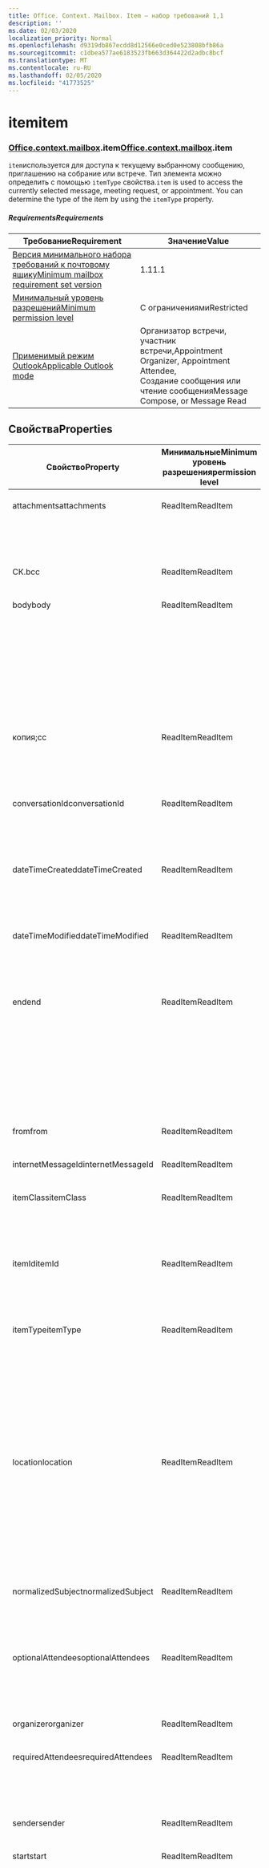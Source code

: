 ```yaml
---
title: Office. Context. Mailbox. Item — набор требований 1,1
description: ''
ms.date: 02/03/2020
localization_priority: Normal
ms.openlocfilehash: d9319db867ecdd8d12566e0ced0e523808bfb86a
ms.sourcegitcommit: c1dbea577ae6183523fb663d364422d2adbc8bcf
ms.translationtype: MT
ms.contentlocale: ru-RU
ms.lasthandoff: 02/05/2020
ms.locfileid: "41773525"
---
```

# <a name="item"></a><span data-ttu-id="e8e8e-102">item</span><span class="sxs-lookup"><span data-stu-id="e8e8e-102">item</span></span>

### <a name="officeofficemdcontextofficecontextmdmailboxofficecontextmailboxmditem"></a><span data-ttu-id="e8e8e-103">[Office](office.md)[.context](office.context.md)[.mailbox](office.context.mailbox.md).item</span><span class="sxs-lookup"><span data-stu-id="e8e8e-103">[Office](office.md)[.context](office.context.md)[.mailbox](office.context.mailbox.md).item</span></span>

<span data-ttu-id="e8e8e-p101">`item`используется для доступа к текущему выбранному сообщению, приглашению на собрание или встрече. Тип элемента можно определить с помощью `itemType` свойства.</span><span class="sxs-lookup"><span data-stu-id="e8e8e-p101">`item` is used to access the currently selected message, meeting request, or appointment. You can determine the type of the item by using the `itemType` property.</span></span>

##### <a name="requirements"></a><span data-ttu-id="e8e8e-106">Requirements</span><span class="sxs-lookup"><span data-stu-id="e8e8e-106">Requirements</span></span>

|<span data-ttu-id="e8e8e-107">Требование</span><span class="sxs-lookup"><span data-stu-id="e8e8e-107">Requirement</span></span>|<span data-ttu-id="e8e8e-108">Значение</span><span class="sxs-lookup"><span data-stu-id="e8e8e-108">Value</span></span>|
|---|---|
|[<span data-ttu-id="e8e8e-109">Версия минимального набора требований к почтовому ящику</span><span class="sxs-lookup"><span data-stu-id="e8e8e-109">Minimum mailbox requirement set version</span></span>](../../requirement-sets/outlook-api-requirement-sets.md)|<span data-ttu-id="e8e8e-110">1.1</span><span class="sxs-lookup"><span data-stu-id="e8e8e-110">1.1</span></span>|
|[<span data-ttu-id="e8e8e-111">Минимальный уровень разрешений</span><span class="sxs-lookup"><span data-stu-id="e8e8e-111">Minimum permission level</span></span>](/outlook/add-ins/understanding-outlook-add-in-permissions)|<span data-ttu-id="e8e8e-112">С ограничениями</span><span class="sxs-lookup"><span data-stu-id="e8e8e-112">Restricted</span></span>|
|[<span data-ttu-id="e8e8e-113">Применимый режим Outlook</span><span class="sxs-lookup"><span data-stu-id="e8e8e-113">Applicable Outlook mode</span></span>](/outlook/add-ins/#extension-points)|<span data-ttu-id="e8e8e-114">Организатор встречи, участник встречи,</span><span class="sxs-lookup"><span data-stu-id="e8e8e-114">Appointment Organizer, Appointment Attendee,</span></span><br><span data-ttu-id="e8e8e-115">Создание сообщения или чтение сообщения</span><span class="sxs-lookup"><span data-stu-id="e8e8e-115">Message Compose, or Message Read</span></span>|

## <a name="properties"></a><span data-ttu-id="e8e8e-116">Свойства</span><span class="sxs-lookup"><span data-stu-id="e8e8e-116">Properties</span></span>

| <span data-ttu-id="e8e8e-117">Свойство</span><span class="sxs-lookup"><span data-stu-id="e8e8e-117">Property</span></span> | <span data-ttu-id="e8e8e-118">Минимальные</span><span class="sxs-lookup"><span data-stu-id="e8e8e-118">Minimum</span></span><br><span data-ttu-id="e8e8e-119">уровень разрешения</span><span class="sxs-lookup"><span data-stu-id="e8e8e-119">permission level</span></span> | <span data-ttu-id="e8e8e-120">Сведения по режиму</span><span class="sxs-lookup"><span data-stu-id="e8e8e-120">Details by mode</span></span> | <span data-ttu-id="e8e8e-121">Тип возвращаемых данных</span><span class="sxs-lookup"><span data-stu-id="e8e8e-121">Return type</span></span> | <span data-ttu-id="e8e8e-122">Минимальные</span><span class="sxs-lookup"><span data-stu-id="e8e8e-122">Minimum</span></span><br><span data-ttu-id="e8e8e-123">набор требований</span><span class="sxs-lookup"><span data-stu-id="e8e8e-123">requirement set</span></span> |
|---|---|---|---|:---:|
| <span data-ttu-id="e8e8e-124">attachments</span><span class="sxs-lookup"><span data-stu-id="e8e8e-124">attachments</span></span> | <span data-ttu-id="e8e8e-125">ReadItem</span><span class="sxs-lookup"><span data-stu-id="e8e8e-125">ReadItem</span></span> | [<span data-ttu-id="e8e8e-126">Участник встречи</span><span class="sxs-lookup"><span data-stu-id="e8e8e-126">Appointment Attendee</span></span>](/javascript/api/outlook/office.appointmentread?view=outlook-js-1.1#attachments) | <span data-ttu-id="e8e8e-127">Array.<[AttachmentDetails](/javascript/api/outlook/office.attachmentdetails)></span><span class="sxs-lookup"><span data-stu-id="e8e8e-127">Array.<[AttachmentDetails](/javascript/api/outlook/office.attachmentdetails)></span></span> | [<span data-ttu-id="e8e8e-128">1.1</span><span class="sxs-lookup"><span data-stu-id="e8e8e-128">1.1</span></span>](../requirement-set-1.1/outlook-requirement-set-1.1.md) |
| | | [<span data-ttu-id="e8e8e-129">Прочитанное сообщение</span><span class="sxs-lookup"><span data-stu-id="e8e8e-129">Message Read</span></span>](/javascript/api/outlook/office.messageread?view=outlook-js-1.1#attachments) | <span data-ttu-id="e8e8e-130">Array.<[AttachmentDetails](/javascript/api/outlook/office.attachmentdetails)></span><span class="sxs-lookup"><span data-stu-id="e8e8e-130">Array.<[AttachmentDetails](/javascript/api/outlook/office.attachmentdetails)></span></span> | [<span data-ttu-id="e8e8e-131">1.1</span><span class="sxs-lookup"><span data-stu-id="e8e8e-131">1.1</span></span>](../requirement-set-1.1/outlook-requirement-set-1.1.md) |
| <span data-ttu-id="e8e8e-132">СК.</span><span class="sxs-lookup"><span data-stu-id="e8e8e-132">bcc</span></span> | <span data-ttu-id="e8e8e-133">ReadItem</span><span class="sxs-lookup"><span data-stu-id="e8e8e-133">ReadItem</span></span> | [<span data-ttu-id="e8e8e-134">Создание сообщения</span><span class="sxs-lookup"><span data-stu-id="e8e8e-134">Message Compose</span></span>](/javascript/api/outlook/office.messagecompose?view=outlook-js-1.1#bcc) | [<span data-ttu-id="e8e8e-135">Recipients</span><span class="sxs-lookup"><span data-stu-id="e8e8e-135">Recipients</span></span>](/javascript/api/outlook/office.recipients) | [<span data-ttu-id="e8e8e-136">1.1</span><span class="sxs-lookup"><span data-stu-id="e8e8e-136">1.1</span></span>](../requirement-set-1.1/outlook-requirement-set-1.1.md) |
| <span data-ttu-id="e8e8e-137">body</span><span class="sxs-lookup"><span data-stu-id="e8e8e-137">body</span></span> | <span data-ttu-id="e8e8e-138">ReadItem</span><span class="sxs-lookup"><span data-stu-id="e8e8e-138">ReadItem</span></span> | [<span data-ttu-id="e8e8e-139">Организатор встречи</span><span class="sxs-lookup"><span data-stu-id="e8e8e-139">Appointment Organizer</span></span>](/javascript/api/outlook/office.appointmentcompose?view=outlook-js-1.1#body) | [<span data-ttu-id="e8e8e-140">Body</span><span class="sxs-lookup"><span data-stu-id="e8e8e-140">Body</span></span>](/javascript/api/outlook/office.body) | [<span data-ttu-id="e8e8e-141">1.1</span><span class="sxs-lookup"><span data-stu-id="e8e8e-141">1.1</span></span>](../requirement-set-1.1/outlook-requirement-set-1.1.md) |
| | | [<span data-ttu-id="e8e8e-142">Участник встречи</span><span class="sxs-lookup"><span data-stu-id="e8e8e-142">Appointment Attendee</span></span>](/javascript/api/outlook/office.appointmentread?view=outlook-js-1.1#body) | [<span data-ttu-id="e8e8e-143">Body</span><span class="sxs-lookup"><span data-stu-id="e8e8e-143">Body</span></span>](/javascript/api/outlook/office.body) | [<span data-ttu-id="e8e8e-144">1.1</span><span class="sxs-lookup"><span data-stu-id="e8e8e-144">1.1</span></span>](../requirement-set-1.1/outlook-requirement-set-1.1.md) |
| | | [<span data-ttu-id="e8e8e-145">Создание сообщения</span><span class="sxs-lookup"><span data-stu-id="e8e8e-145">Message Compose</span></span>](/javascript/api/outlook/office.messagecompose?view=outlook-js-1.1#body) | [<span data-ttu-id="e8e8e-146">Body</span><span class="sxs-lookup"><span data-stu-id="e8e8e-146">Body</span></span>](/javascript/api/outlook/office.body) | [<span data-ttu-id="e8e8e-147">1.1</span><span class="sxs-lookup"><span data-stu-id="e8e8e-147">1.1</span></span>](../requirement-set-1.1/outlook-requirement-set-1.1.md) |
| | | [<span data-ttu-id="e8e8e-148">Прочитанное сообщение</span><span class="sxs-lookup"><span data-stu-id="e8e8e-148">Message Read</span></span>](/javascript/api/outlook/office.messageread?view=outlook-js-1.1#body) | [<span data-ttu-id="e8e8e-149">Body</span><span class="sxs-lookup"><span data-stu-id="e8e8e-149">Body</span></span>](/javascript/api/outlook/office.body) | [<span data-ttu-id="e8e8e-150">1.1</span><span class="sxs-lookup"><span data-stu-id="e8e8e-150">1.1</span></span>](../requirement-set-1.1/outlook-requirement-set-1.1.md) |
| <span data-ttu-id="e8e8e-151">копия;</span><span class="sxs-lookup"><span data-stu-id="e8e8e-151">cc</span></span> | <span data-ttu-id="e8e8e-152">ReadItem</span><span class="sxs-lookup"><span data-stu-id="e8e8e-152">ReadItem</span></span> | [<span data-ttu-id="e8e8e-153">Создание сообщения</span><span class="sxs-lookup"><span data-stu-id="e8e8e-153">Message Compose</span></span>](/javascript/api/outlook/office.messagecompose?view=outlook-js-1.1#cc) | [<span data-ttu-id="e8e8e-154">Recipients</span><span class="sxs-lookup"><span data-stu-id="e8e8e-154">Recipients</span></span>](/javascript/api/outlook/office.recipients) | [<span data-ttu-id="e8e8e-155">1.1</span><span class="sxs-lookup"><span data-stu-id="e8e8e-155">1.1</span></span>](../requirement-set-1.1/outlook-requirement-set-1.1.md) |
| | | [<span data-ttu-id="e8e8e-156">Прочитанное сообщение</span><span class="sxs-lookup"><span data-stu-id="e8e8e-156">Message Read</span></span>](/javascript/api/outlook/office.messageread?view=outlook-js-1.1#cc) | <span data-ttu-id="e8e8e-157">Массив. <[EmailAddressDetails](/javascript/api/outlook/office.emailaddressdetails)></span><span class="sxs-lookup"><span data-stu-id="e8e8e-157">Array.<[EmailAddressDetails](/javascript/api/outlook/office.emailaddressdetails)></span></span> | [<span data-ttu-id="e8e8e-158">1.1</span><span class="sxs-lookup"><span data-stu-id="e8e8e-158">1.1</span></span>](../requirement-set-1.1/outlook-requirement-set-1.1.md) |
| <span data-ttu-id="e8e8e-159">conversationId</span><span class="sxs-lookup"><span data-stu-id="e8e8e-159">conversationId</span></span> | <span data-ttu-id="e8e8e-160">ReadItem</span><span class="sxs-lookup"><span data-stu-id="e8e8e-160">ReadItem</span></span> | [<span data-ttu-id="e8e8e-161">Создание сообщения</span><span class="sxs-lookup"><span data-stu-id="e8e8e-161">Message Compose</span></span>](/javascript/api/outlook/office.messagecompose?view=outlook-js-1.1#conversationid) | <span data-ttu-id="e8e8e-162">Строка</span><span class="sxs-lookup"><span data-stu-id="e8e8e-162">String</span></span> | [<span data-ttu-id="e8e8e-163">1.1</span><span class="sxs-lookup"><span data-stu-id="e8e8e-163">1.1</span></span>](../requirement-set-1.1/outlook-requirement-set-1.1.md) |
| | | [<span data-ttu-id="e8e8e-164">Прочитанное сообщение</span><span class="sxs-lookup"><span data-stu-id="e8e8e-164">Message Read</span></span>](/javascript/api/outlook/office.messageread?view=outlook-js-1.1#conversationid) | <span data-ttu-id="e8e8e-165">Строка</span><span class="sxs-lookup"><span data-stu-id="e8e8e-165">String</span></span> | [<span data-ttu-id="e8e8e-166">1.1</span><span class="sxs-lookup"><span data-stu-id="e8e8e-166">1.1</span></span>](../requirement-set-1.1/outlook-requirement-set-1.1.md) |
| <span data-ttu-id="e8e8e-167">dateTimeCreated</span><span class="sxs-lookup"><span data-stu-id="e8e8e-167">dateTimeCreated</span></span> | <span data-ttu-id="e8e8e-168">ReadItem</span><span class="sxs-lookup"><span data-stu-id="e8e8e-168">ReadItem</span></span> | [<span data-ttu-id="e8e8e-169">Участник встречи</span><span class="sxs-lookup"><span data-stu-id="e8e8e-169">Appointment Attendee</span></span>](/javascript/api/outlook/office.appointmentread?view=outlook-js-1.1#datetimecreated) | <span data-ttu-id="e8e8e-170">Дата</span><span class="sxs-lookup"><span data-stu-id="e8e8e-170">Date</span></span> | [<span data-ttu-id="e8e8e-171">1.1</span><span class="sxs-lookup"><span data-stu-id="e8e8e-171">1.1</span></span>](../requirement-set-1.1/outlook-requirement-set-1.1.md) |
| | | [<span data-ttu-id="e8e8e-172">Прочитанное сообщение</span><span class="sxs-lookup"><span data-stu-id="e8e8e-172">Message Read</span></span>](/javascript/api/outlook/office.messageread?view=outlook-js-1.1#datetimecreated) | <span data-ttu-id="e8e8e-173">Дата</span><span class="sxs-lookup"><span data-stu-id="e8e8e-173">Date</span></span> | [<span data-ttu-id="e8e8e-174">1.1</span><span class="sxs-lookup"><span data-stu-id="e8e8e-174">1.1</span></span>](../requirement-set-1.1/outlook-requirement-set-1.1.md) |
| <span data-ttu-id="e8e8e-175">dateTimeModified</span><span class="sxs-lookup"><span data-stu-id="e8e8e-175">dateTimeModified</span></span> | <span data-ttu-id="e8e8e-176">ReadItem</span><span class="sxs-lookup"><span data-stu-id="e8e8e-176">ReadItem</span></span> | [<span data-ttu-id="e8e8e-177">Участник встречи</span><span class="sxs-lookup"><span data-stu-id="e8e8e-177">Appointment Attendee</span></span>](/javascript/api/outlook/office.appointmentread?view=outlook-js-1.1#datetimemodified) | <span data-ttu-id="e8e8e-178">Дата</span><span class="sxs-lookup"><span data-stu-id="e8e8e-178">Date</span></span> | [<span data-ttu-id="e8e8e-179">1.1</span><span class="sxs-lookup"><span data-stu-id="e8e8e-179">1.1</span></span>](../requirement-set-1.1/outlook-requirement-set-1.1.md) |
| | | [<span data-ttu-id="e8e8e-180">Прочитанное сообщение</span><span class="sxs-lookup"><span data-stu-id="e8e8e-180">Message Read</span></span>](/javascript/api/outlook/office.messageread?view=outlook-js-1.1#datetimemodified) | <span data-ttu-id="e8e8e-181">Дата</span><span class="sxs-lookup"><span data-stu-id="e8e8e-181">Date</span></span> | [<span data-ttu-id="e8e8e-182">1.1</span><span class="sxs-lookup"><span data-stu-id="e8e8e-182">1.1</span></span>](../requirement-set-1.1/outlook-requirement-set-1.1.md) |
| <span data-ttu-id="e8e8e-183">end</span><span class="sxs-lookup"><span data-stu-id="e8e8e-183">end</span></span> | <span data-ttu-id="e8e8e-184">ReadItem</span><span class="sxs-lookup"><span data-stu-id="e8e8e-184">ReadItem</span></span> | [<span data-ttu-id="e8e8e-185">Организатор встречи</span><span class="sxs-lookup"><span data-stu-id="e8e8e-185">Appointment Organizer</span></span>](/javascript/api/outlook/office.appointmentcompose?view=outlook-js-1.1#end) | [<span data-ttu-id="e8e8e-186">Time</span><span class="sxs-lookup"><span data-stu-id="e8e8e-186">Time</span></span>](/javascript/api/outlook/office.time) | [<span data-ttu-id="e8e8e-187">1.1</span><span class="sxs-lookup"><span data-stu-id="e8e8e-187">1.1</span></span>](../requirement-set-1.1/outlook-requirement-set-1.1.md) |
| | | [<span data-ttu-id="e8e8e-188">Участник встречи</span><span class="sxs-lookup"><span data-stu-id="e8e8e-188">Appointment Attendee</span></span>](/javascript/api/outlook/office.appointmentread?view=outlook-js-1.1#end) | <span data-ttu-id="e8e8e-189">Дата</span><span class="sxs-lookup"><span data-stu-id="e8e8e-189">Date</span></span> | [<span data-ttu-id="e8e8e-190">1.1</span><span class="sxs-lookup"><span data-stu-id="e8e8e-190">1.1</span></span>](../requirement-set-1.1/outlook-requirement-set-1.1.md) |
| | | [<span data-ttu-id="e8e8e-191">Прочитанное сообщение</span><span class="sxs-lookup"><span data-stu-id="e8e8e-191">Message Read</span></span>](/javascript/api/outlook/office.messageread?view=outlook-js-1.1#end)<br><span data-ttu-id="e8e8e-192">(Приглашение на собрание)</span><span class="sxs-lookup"><span data-stu-id="e8e8e-192">(Meeting Request)</span></span> | <span data-ttu-id="e8e8e-193">Дата</span><span class="sxs-lookup"><span data-stu-id="e8e8e-193">Date</span></span> | [<span data-ttu-id="e8e8e-194">1.1</span><span class="sxs-lookup"><span data-stu-id="e8e8e-194">1.1</span></span>](../requirement-set-1.1/outlook-requirement-set-1.1.md) |
| <span data-ttu-id="e8e8e-195">from</span><span class="sxs-lookup"><span data-stu-id="e8e8e-195">from</span></span> | <span data-ttu-id="e8e8e-196">ReadItem</span><span class="sxs-lookup"><span data-stu-id="e8e8e-196">ReadItem</span></span> | [<span data-ttu-id="e8e8e-197">Прочитанное сообщение</span><span class="sxs-lookup"><span data-stu-id="e8e8e-197">Message Read</span></span>](/javascript/api/outlook/office.messageread?view=outlook-js-1.1#from) | [<span data-ttu-id="e8e8e-198">EmailAddressDetails</span><span class="sxs-lookup"><span data-stu-id="e8e8e-198">EmailAddressDetails</span></span>](/javascript/api/outlook/office.emailaddressdetails) | [<span data-ttu-id="e8e8e-199">1.1</span><span class="sxs-lookup"><span data-stu-id="e8e8e-199">1.1</span></span>](../requirement-set-1.1/outlook-requirement-set-1.1.md) |
| <span data-ttu-id="e8e8e-200">internetMessageId</span><span class="sxs-lookup"><span data-stu-id="e8e8e-200">internetMessageId</span></span> | <span data-ttu-id="e8e8e-201">ReadItem</span><span class="sxs-lookup"><span data-stu-id="e8e8e-201">ReadItem</span></span> | [<span data-ttu-id="e8e8e-202">Прочитанное сообщение</span><span class="sxs-lookup"><span data-stu-id="e8e8e-202">Message Read</span></span>](/javascript/api/outlook/office.messageread?view=outlook-js-1.1#internetmessageid) | <span data-ttu-id="e8e8e-203">Строка</span><span class="sxs-lookup"><span data-stu-id="e8e8e-203">String</span></span> | [<span data-ttu-id="e8e8e-204">1.1</span><span class="sxs-lookup"><span data-stu-id="e8e8e-204">1.1</span></span>](../requirement-set-1.1/outlook-requirement-set-1.1.md) |
| <span data-ttu-id="e8e8e-205">itemClass</span><span class="sxs-lookup"><span data-stu-id="e8e8e-205">itemClass</span></span> | <span data-ttu-id="e8e8e-206">ReadItem</span><span class="sxs-lookup"><span data-stu-id="e8e8e-206">ReadItem</span></span> | [<span data-ttu-id="e8e8e-207">Участник встречи</span><span class="sxs-lookup"><span data-stu-id="e8e8e-207">Appointment Attendee</span></span>](/javascript/api/outlook/office.appointmentread?view=outlook-js-1.1#itemclass) | <span data-ttu-id="e8e8e-208">Строка</span><span class="sxs-lookup"><span data-stu-id="e8e8e-208">String</span></span> | [<span data-ttu-id="e8e8e-209">1.1</span><span class="sxs-lookup"><span data-stu-id="e8e8e-209">1.1</span></span>](../requirement-set-1.1/outlook-requirement-set-1.1.md) |
| | | [<span data-ttu-id="e8e8e-210">Прочитанное сообщение</span><span class="sxs-lookup"><span data-stu-id="e8e8e-210">Message Read</span></span>](/javascript/api/outlook/office.messageread?view=outlook-js-1.1#itemclass) | <span data-ttu-id="e8e8e-211">Строка</span><span class="sxs-lookup"><span data-stu-id="e8e8e-211">String</span></span> | [<span data-ttu-id="e8e8e-212">1.1</span><span class="sxs-lookup"><span data-stu-id="e8e8e-212">1.1</span></span>](../requirement-set-1.1/outlook-requirement-set-1.1.md) |
| <span data-ttu-id="e8e8e-213">itemId</span><span class="sxs-lookup"><span data-stu-id="e8e8e-213">itemId</span></span> | <span data-ttu-id="e8e8e-214">ReadItem</span><span class="sxs-lookup"><span data-stu-id="e8e8e-214">ReadItem</span></span> | [<span data-ttu-id="e8e8e-215">Участник встречи</span><span class="sxs-lookup"><span data-stu-id="e8e8e-215">Appointment Attendee</span></span>](/javascript/api/outlook/office.appointmentread?view=outlook-js-1.1#itemid) | <span data-ttu-id="e8e8e-216">Строка</span><span class="sxs-lookup"><span data-stu-id="e8e8e-216">String</span></span> | [<span data-ttu-id="e8e8e-217">1.1</span><span class="sxs-lookup"><span data-stu-id="e8e8e-217">1.1</span></span>](../requirement-set-1.1/outlook-requirement-set-1.1.md) |
| | | [<span data-ttu-id="e8e8e-218">Прочитанное сообщение</span><span class="sxs-lookup"><span data-stu-id="e8e8e-218">Message Read</span></span>](/javascript/api/outlook/office.messageread?view=outlook-js-1.1#itemid) | <span data-ttu-id="e8e8e-219">Строка</span><span class="sxs-lookup"><span data-stu-id="e8e8e-219">String</span></span> | [<span data-ttu-id="e8e8e-220">1.1</span><span class="sxs-lookup"><span data-stu-id="e8e8e-220">1.1</span></span>](../requirement-set-1.1/outlook-requirement-set-1.1.md) |
| <span data-ttu-id="e8e8e-221">itemType</span><span class="sxs-lookup"><span data-stu-id="e8e8e-221">itemType</span></span> | <span data-ttu-id="e8e8e-222">ReadItem</span><span class="sxs-lookup"><span data-stu-id="e8e8e-222">ReadItem</span></span> | [<span data-ttu-id="e8e8e-223">Организатор встречи</span><span class="sxs-lookup"><span data-stu-id="e8e8e-223">Appointment Organizer</span></span>](/javascript/api/outlook/office.appointmentcompose?view=outlook-js-1.1#itemtype) | [<span data-ttu-id="e8e8e-224">MailboxEnums. ItemType</span><span class="sxs-lookup"><span data-stu-id="e8e8e-224">MailboxEnums.ItemType</span></span>](/javascript/api/outlook/office.mailboxenums.itemtype) | [<span data-ttu-id="e8e8e-225">1.1</span><span class="sxs-lookup"><span data-stu-id="e8e8e-225">1.1</span></span>](../requirement-set-1.1/outlook-requirement-set-1.1.md) |
| | | [<span data-ttu-id="e8e8e-226">Участник встречи</span><span class="sxs-lookup"><span data-stu-id="e8e8e-226">Appointment Attendee</span></span>](/javascript/api/outlook/office.appointmentread?view=outlook-js-1.1#itemtype) | [<span data-ttu-id="e8e8e-227">MailboxEnums. ItemType</span><span class="sxs-lookup"><span data-stu-id="e8e8e-227">MailboxEnums.ItemType</span></span>](/javascript/api/outlook/office.mailboxenums.itemtype) | [<span data-ttu-id="e8e8e-228">1.1</span><span class="sxs-lookup"><span data-stu-id="e8e8e-228">1.1</span></span>](../requirement-set-1.1/outlook-requirement-set-1.1.md) |
| | | [<span data-ttu-id="e8e8e-229">Создание сообщения</span><span class="sxs-lookup"><span data-stu-id="e8e8e-229">Message Compose</span></span>](/javascript/api/outlook/office.messagecompose?view=outlook-js-1.1#itemtype) | [<span data-ttu-id="e8e8e-230">MailboxEnums. ItemType</span><span class="sxs-lookup"><span data-stu-id="e8e8e-230">MailboxEnums.ItemType</span></span>](/javascript/api/outlook/office.mailboxenums.itemtype) | [<span data-ttu-id="e8e8e-231">1.1</span><span class="sxs-lookup"><span data-stu-id="e8e8e-231">1.1</span></span>](../requirement-set-1.1/outlook-requirement-set-1.1.md) |
| | | [<span data-ttu-id="e8e8e-232">Прочитанное сообщение</span><span class="sxs-lookup"><span data-stu-id="e8e8e-232">Message Read</span></span>](/javascript/api/outlook/office.messageread?view=outlook-js-1.1#itemtype) | [<span data-ttu-id="e8e8e-233">MailboxEnums. ItemType</span><span class="sxs-lookup"><span data-stu-id="e8e8e-233">MailboxEnums.ItemType</span></span>](/javascript/api/outlook/office.mailboxenums.itemtype) | [<span data-ttu-id="e8e8e-234">1.1</span><span class="sxs-lookup"><span data-stu-id="e8e8e-234">1.1</span></span>](../requirement-set-1.1/outlook-requirement-set-1.1.md) |
| <span data-ttu-id="e8e8e-235">location</span><span class="sxs-lookup"><span data-stu-id="e8e8e-235">location</span></span> | <span data-ttu-id="e8e8e-236">ReadItem</span><span class="sxs-lookup"><span data-stu-id="e8e8e-236">ReadItem</span></span> | [<span data-ttu-id="e8e8e-237">Организатор встречи</span><span class="sxs-lookup"><span data-stu-id="e8e8e-237">Appointment Organizer</span></span>](/javascript/api/outlook/office.appointmentcompose?view=outlook-js-1.1#location) | [<span data-ttu-id="e8e8e-238">Location</span><span class="sxs-lookup"><span data-stu-id="e8e8e-238">Location</span></span>](/javascript/api/outlook/office.location) | [<span data-ttu-id="e8e8e-239">1.1</span><span class="sxs-lookup"><span data-stu-id="e8e8e-239">1.1</span></span>](../requirement-set-1.1/outlook-requirement-set-1.1.md) |
| | | [<span data-ttu-id="e8e8e-240">Участник встречи</span><span class="sxs-lookup"><span data-stu-id="e8e8e-240">Appointment Attendee</span></span>](/javascript/api/outlook/office.appointmentread?view=outlook-js-1.1#location) | <span data-ttu-id="e8e8e-241">Строка</span><span class="sxs-lookup"><span data-stu-id="e8e8e-241">String</span></span> | [<span data-ttu-id="e8e8e-242">1.1</span><span class="sxs-lookup"><span data-stu-id="e8e8e-242">1.1</span></span>](../requirement-set-1.1/outlook-requirement-set-1.1.md) |
| | | [<span data-ttu-id="e8e8e-243">Прочитанное сообщение</span><span class="sxs-lookup"><span data-stu-id="e8e8e-243">Message Read</span></span>](/javascript/api/outlook/office.messageread?view=outlook-js-1.1#location)<br><span data-ttu-id="e8e8e-244">(Приглашение на собрание)</span><span class="sxs-lookup"><span data-stu-id="e8e8e-244">(Meeting Request)</span></span> | <span data-ttu-id="e8e8e-245">Строка</span><span class="sxs-lookup"><span data-stu-id="e8e8e-245">String</span></span> | [<span data-ttu-id="e8e8e-246">1.1</span><span class="sxs-lookup"><span data-stu-id="e8e8e-246">1.1</span></span>](../requirement-set-1.1/outlook-requirement-set-1.1.md) |
| <span data-ttu-id="e8e8e-247">normalizedSubject</span><span class="sxs-lookup"><span data-stu-id="e8e8e-247">normalizedSubject</span></span> | <span data-ttu-id="e8e8e-248">ReadItem</span><span class="sxs-lookup"><span data-stu-id="e8e8e-248">ReadItem</span></span> | [<span data-ttu-id="e8e8e-249">Участник встречи</span><span class="sxs-lookup"><span data-stu-id="e8e8e-249">Appointment Attendee</span></span>](/javascript/api/outlook/office.appointmentread?view=outlook-js-1.1#normalizedsubject) | <span data-ttu-id="e8e8e-250">Строка</span><span class="sxs-lookup"><span data-stu-id="e8e8e-250">String</span></span> | [<span data-ttu-id="e8e8e-251">1.1</span><span class="sxs-lookup"><span data-stu-id="e8e8e-251">1.1</span></span>](../requirement-set-1.1/outlook-requirement-set-1.1.md) |
| | | [<span data-ttu-id="e8e8e-252">Прочитанное сообщение</span><span class="sxs-lookup"><span data-stu-id="e8e8e-252">Message Read</span></span>](/javascript/api/outlook/office.messageread?view=outlook-js-1.1#normalizedsubject) | <span data-ttu-id="e8e8e-253">Строка</span><span class="sxs-lookup"><span data-stu-id="e8e8e-253">String</span></span> | [<span data-ttu-id="e8e8e-254">1.1</span><span class="sxs-lookup"><span data-stu-id="e8e8e-254">1.1</span></span>](../requirement-set-1.1/outlook-requirement-set-1.1.md) |
| <span data-ttu-id="e8e8e-255">optionalAttendees</span><span class="sxs-lookup"><span data-stu-id="e8e8e-255">optionalAttendees</span></span> | <span data-ttu-id="e8e8e-256">ReadItem</span><span class="sxs-lookup"><span data-stu-id="e8e8e-256">ReadItem</span></span> | [<span data-ttu-id="e8e8e-257">Организатор встречи</span><span class="sxs-lookup"><span data-stu-id="e8e8e-257">Appointment Organizer</span></span>](/javascript/api/outlook/office.appointmentcompose?view=outlook-js-1.1#optionalattendees) | [<span data-ttu-id="e8e8e-258">Recipients</span><span class="sxs-lookup"><span data-stu-id="e8e8e-258">Recipients</span></span>](/javascript/api/outlook/office.recipients) | [<span data-ttu-id="e8e8e-259">1.1</span><span class="sxs-lookup"><span data-stu-id="e8e8e-259">1.1</span></span>](../requirement-set-1.1/outlook-requirement-set-1.1.md) |
| | | [<span data-ttu-id="e8e8e-260">Участник встречи</span><span class="sxs-lookup"><span data-stu-id="e8e8e-260">Appointment Attendee</span></span>](/javascript/api/outlook/office.appointmentread?view=outlook-js-1.1#optionalattendees) | <span data-ttu-id="e8e8e-261">Массив. <[EmailAddressDetails](/javascript/api/outlook/office.emailaddressdetails)></span><span class="sxs-lookup"><span data-stu-id="e8e8e-261">Array.<[EmailAddressDetails](/javascript/api/outlook/office.emailaddressdetails)></span></span> | [<span data-ttu-id="e8e8e-262">1.1</span><span class="sxs-lookup"><span data-stu-id="e8e8e-262">1.1</span></span>](../requirement-set-1.1/outlook-requirement-set-1.1.md) |
| <span data-ttu-id="e8e8e-263">organizer</span><span class="sxs-lookup"><span data-stu-id="e8e8e-263">organizer</span></span> | <span data-ttu-id="e8e8e-264">ReadItem</span><span class="sxs-lookup"><span data-stu-id="e8e8e-264">ReadItem</span></span> | [<span data-ttu-id="e8e8e-265">Участник встречи</span><span class="sxs-lookup"><span data-stu-id="e8e8e-265">Appointment Attendee</span></span>](/javascript/api/outlook/office.appointmentread?view=outlook-js-1.1#organizer) | [<span data-ttu-id="e8e8e-266">EmailAddressDetails</span><span class="sxs-lookup"><span data-stu-id="e8e8e-266">EmailAddressDetails</span></span>](/javascript/api/outlook/office.emailaddressdetails) | [<span data-ttu-id="e8e8e-267">1.1</span><span class="sxs-lookup"><span data-stu-id="e8e8e-267">1.1</span></span>](../requirement-set-1.1/outlook-requirement-set-1.1.md) |
| <span data-ttu-id="e8e8e-268">requiredAttendees</span><span class="sxs-lookup"><span data-stu-id="e8e8e-268">requiredAttendees</span></span> | <span data-ttu-id="e8e8e-269">ReadItem</span><span class="sxs-lookup"><span data-stu-id="e8e8e-269">ReadItem</span></span> | [<span data-ttu-id="e8e8e-270">Организатор встречи</span><span class="sxs-lookup"><span data-stu-id="e8e8e-270">Appointment Organizer</span></span>](/javascript/api/outlook/office.appointmentcompose?view=outlook-js-1.1#requiredattendees) | [<span data-ttu-id="e8e8e-271">Recipients</span><span class="sxs-lookup"><span data-stu-id="e8e8e-271">Recipients</span></span>](/javascript/api/outlook/office.recipients) | [<span data-ttu-id="e8e8e-272">1.1</span><span class="sxs-lookup"><span data-stu-id="e8e8e-272">1.1</span></span>](../requirement-set-1.1/outlook-requirement-set-1.1.md) |
| | | [<span data-ttu-id="e8e8e-273">Участник встречи</span><span class="sxs-lookup"><span data-stu-id="e8e8e-273">Appointment Attendee</span></span>](/javascript/api/outlook/office.appointmentread?view=outlook-js-1.1#requiredattendees) | <span data-ttu-id="e8e8e-274">Массив. <[EmailAddressDetails](/javascript/api/outlook/office.emailaddressdetails)></span><span class="sxs-lookup"><span data-stu-id="e8e8e-274">Array.<[EmailAddressDetails](/javascript/api/outlook/office.emailaddressdetails)></span></span> | [<span data-ttu-id="e8e8e-275">1.1</span><span class="sxs-lookup"><span data-stu-id="e8e8e-275">1.1</span></span>](../requirement-set-1.1/outlook-requirement-set-1.1.md) |
| <span data-ttu-id="e8e8e-276">sender</span><span class="sxs-lookup"><span data-stu-id="e8e8e-276">sender</span></span> | <span data-ttu-id="e8e8e-277">ReadItem</span><span class="sxs-lookup"><span data-stu-id="e8e8e-277">ReadItem</span></span> | [<span data-ttu-id="e8e8e-278">Прочитанное сообщение</span><span class="sxs-lookup"><span data-stu-id="e8e8e-278">Message Read</span></span>](/javascript/api/outlook/office.messageread?view=outlook-js-1.1#sender) | [<span data-ttu-id="e8e8e-279">EmailAddressDetails</span><span class="sxs-lookup"><span data-stu-id="e8e8e-279">EmailAddressDetails</span></span>](/javascript/api/outlook/office.emailaddressdetails) | [<span data-ttu-id="e8e8e-280">1.1</span><span class="sxs-lookup"><span data-stu-id="e8e8e-280">1.1</span></span>](../requirement-set-1.1/outlook-requirement-set-1.1.md) |
| <span data-ttu-id="e8e8e-281">start</span><span class="sxs-lookup"><span data-stu-id="e8e8e-281">start</span></span> | <span data-ttu-id="e8e8e-282">ReadItem</span><span class="sxs-lookup"><span data-stu-id="e8e8e-282">ReadItem</span></span> | [<span data-ttu-id="e8e8e-283">Организатор встречи</span><span class="sxs-lookup"><span data-stu-id="e8e8e-283">Appointment Organizer</span></span>](/javascript/api/outlook/office.appointmentcompose?view=outlook-js-1.1#start) | [<span data-ttu-id="e8e8e-284">Time</span><span class="sxs-lookup"><span data-stu-id="e8e8e-284">Time</span></span>](/javascript/api/outlook/office.time) | [<span data-ttu-id="e8e8e-285">1.1</span><span class="sxs-lookup"><span data-stu-id="e8e8e-285">1.1</span></span>](../requirement-set-1.1/outlook-requirement-set-1.1.md) |
| | | [<span data-ttu-id="e8e8e-286">Участник встречи</span><span class="sxs-lookup"><span data-stu-id="e8e8e-286">Appointment Attendee</span></span>](/javascript/api/outlook/office.appointmentread?view=outlook-js-1.1#start) | <span data-ttu-id="e8e8e-287">Дата</span><span class="sxs-lookup"><span data-stu-id="e8e8e-287">Date</span></span> | [<span data-ttu-id="e8e8e-288">1.1</span><span class="sxs-lookup"><span data-stu-id="e8e8e-288">1.1</span></span>](../requirement-set-1.1/outlook-requirement-set-1.1.md) |
| | | [<span data-ttu-id="e8e8e-289">Прочитанное сообщение</span><span class="sxs-lookup"><span data-stu-id="e8e8e-289">Message Read</span></span>](/javascript/api/outlook/office.messageread?view=outlook-js-1.1#start)<br><span data-ttu-id="e8e8e-290">(Приглашение на собрание)</span><span class="sxs-lookup"><span data-stu-id="e8e8e-290">(Meeting Request)</span></span> | <span data-ttu-id="e8e8e-291">Дата</span><span class="sxs-lookup"><span data-stu-id="e8e8e-291">Date</span></span> | [<span data-ttu-id="e8e8e-292">1.1</span><span class="sxs-lookup"><span data-stu-id="e8e8e-292">1.1</span></span>](../requirement-set-1.1/outlook-requirement-set-1.1.md) |
| <span data-ttu-id="e8e8e-293">subject</span><span class="sxs-lookup"><span data-stu-id="e8e8e-293">subject</span></span> | <span data-ttu-id="e8e8e-294">ReadItem</span><span class="sxs-lookup"><span data-stu-id="e8e8e-294">ReadItem</span></span> | [<span data-ttu-id="e8e8e-295">Организатор встречи</span><span class="sxs-lookup"><span data-stu-id="e8e8e-295">Appointment Organizer</span></span>](/javascript/api/outlook/office.appointmentcompose?view=outlook-js-1.1#subject) | [<span data-ttu-id="e8e8e-296">Subject</span><span class="sxs-lookup"><span data-stu-id="e8e8e-296">Subject</span></span>](/javascript/api/outlook/office.subject) | [<span data-ttu-id="e8e8e-297">1.1</span><span class="sxs-lookup"><span data-stu-id="e8e8e-297">1.1</span></span>](../requirement-set-1.1/outlook-requirement-set-1.1.md) |
| | | [<span data-ttu-id="e8e8e-298">Участник встречи</span><span class="sxs-lookup"><span data-stu-id="e8e8e-298">Appointment Attendee</span></span>](/javascript/api/outlook/office.appointmentread?view=outlook-js-1.1#subject) | <span data-ttu-id="e8e8e-299">Строка</span><span class="sxs-lookup"><span data-stu-id="e8e8e-299">String</span></span> | [<span data-ttu-id="e8e8e-300">1.1</span><span class="sxs-lookup"><span data-stu-id="e8e8e-300">1.1</span></span>](../requirement-set-1.1/outlook-requirement-set-1.1.md) |
| | | [<span data-ttu-id="e8e8e-301">Создание сообщения</span><span class="sxs-lookup"><span data-stu-id="e8e8e-301">Message Compose</span></span>](/javascript/api/outlook/office.messagecompose?view=outlook-js-1.1#subject) | [<span data-ttu-id="e8e8e-302">Subject</span><span class="sxs-lookup"><span data-stu-id="e8e8e-302">Subject</span></span>](/javascript/api/outlook/office.subject) | [<span data-ttu-id="e8e8e-303">1.1</span><span class="sxs-lookup"><span data-stu-id="e8e8e-303">1.1</span></span>](../requirement-set-1.1/outlook-requirement-set-1.1.md) |
| | | [<span data-ttu-id="e8e8e-304">Прочитанное сообщение</span><span class="sxs-lookup"><span data-stu-id="e8e8e-304">Message Read</span></span>](/javascript/api/outlook/office.messageread?view=outlook-js-1.1#subject) | <span data-ttu-id="e8e8e-305">Строка</span><span class="sxs-lookup"><span data-stu-id="e8e8e-305">String</span></span> | [<span data-ttu-id="e8e8e-306">1.1</span><span class="sxs-lookup"><span data-stu-id="e8e8e-306">1.1</span></span>](../requirement-set-1.1/outlook-requirement-set-1.1.md) |
| <span data-ttu-id="e8e8e-307">to</span><span class="sxs-lookup"><span data-stu-id="e8e8e-307">to</span></span> | <span data-ttu-id="e8e8e-308">ReadItem</span><span class="sxs-lookup"><span data-stu-id="e8e8e-308">ReadItem</span></span> | [<span data-ttu-id="e8e8e-309">Создание сообщения</span><span class="sxs-lookup"><span data-stu-id="e8e8e-309">Message Compose</span></span>](/javascript/api/outlook/office.messagecompose?view=outlook-js-1.1#to) | [<span data-ttu-id="e8e8e-310">Recipients</span><span class="sxs-lookup"><span data-stu-id="e8e8e-310">Recipients</span></span>](/javascript/api/outlook/office.recipients) | [<span data-ttu-id="e8e8e-311">1.1</span><span class="sxs-lookup"><span data-stu-id="e8e8e-311">1.1</span></span>](../requirement-set-1.1/outlook-requirement-set-1.1.md) |
| | | [<span data-ttu-id="e8e8e-312">Прочитанное сообщение</span><span class="sxs-lookup"><span data-stu-id="e8e8e-312">Message Read</span></span>](/javascript/api/outlook/office.messageread?view=outlook-js-1.1#to) | <span data-ttu-id="e8e8e-313">Массив. <[EmailAddressDetails](/javascript/api/outlook/office.emailaddressdetails)></span><span class="sxs-lookup"><span data-stu-id="e8e8e-313">Array.<[EmailAddressDetails](/javascript/api/outlook/office.emailaddressdetails)></span></span> | [<span data-ttu-id="e8e8e-314">1.1</span><span class="sxs-lookup"><span data-stu-id="e8e8e-314">1.1</span></span>](../requirement-set-1.1/outlook-requirement-set-1.1.md) |

## <a name="methods"></a><span data-ttu-id="e8e8e-315">Методы</span><span class="sxs-lookup"><span data-stu-id="e8e8e-315">Methods</span></span>

| <span data-ttu-id="e8e8e-316">Метод</span><span class="sxs-lookup"><span data-stu-id="e8e8e-316">Method</span></span> | <span data-ttu-id="e8e8e-317">Минимальные</span><span class="sxs-lookup"><span data-stu-id="e8e8e-317">Minimum</span></span><br><span data-ttu-id="e8e8e-318">уровень разрешения</span><span class="sxs-lookup"><span data-stu-id="e8e8e-318">permission level</span></span> | <span data-ttu-id="e8e8e-319">Сведения по режиму</span><span class="sxs-lookup"><span data-stu-id="e8e8e-319">Details by mode</span></span> | <span data-ttu-id="e8e8e-320">Минимальные</span><span class="sxs-lookup"><span data-stu-id="e8e8e-320">Minimum</span></span><br><span data-ttu-id="e8e8e-321">набор требований</span><span class="sxs-lookup"><span data-stu-id="e8e8e-321">requirement set</span></span> |
|---|---|---|:---:|
| <span data-ttu-id="e8e8e-322">addFileAttachmentAsync</span><span class="sxs-lookup"><span data-stu-id="e8e8e-322">addFileAttachmentAsync</span></span> | <span data-ttu-id="e8e8e-323">ReadWriteItem</span><span class="sxs-lookup"><span data-stu-id="e8e8e-323">ReadWriteItem</span></span> | [<span data-ttu-id="e8e8e-324">Организатор встречи</span><span class="sxs-lookup"><span data-stu-id="e8e8e-324">Appointment Organizer</span></span>](/javascript/api/outlook/office.appointmentcompose?view=outlook-js-1.1#addfileattachmentasync-uri--attachmentname--options--callback-) | [<span data-ttu-id="e8e8e-325">1.1</span><span class="sxs-lookup"><span data-stu-id="e8e8e-325">1.1</span></span>](../requirement-set-1.1/outlook-requirement-set-1.1.md) |
| | | [<span data-ttu-id="e8e8e-326">Создание сообщения</span><span class="sxs-lookup"><span data-stu-id="e8e8e-326">Message Compose</span></span>](/javascript/api/outlook/office.messagecompose?view=outlook-js-1.1#addfileattachmentasync-uri--attachmentname--options--callback-) | [<span data-ttu-id="e8e8e-327">1.1</span><span class="sxs-lookup"><span data-stu-id="e8e8e-327">1.1</span></span>](../requirement-set-1.1/outlook-requirement-set-1.1.md) |
| <span data-ttu-id="e8e8e-328">addItemAttachmentAsync</span><span class="sxs-lookup"><span data-stu-id="e8e8e-328">addItemAttachmentAsync</span></span> | <span data-ttu-id="e8e8e-329">ReadWriteItem</span><span class="sxs-lookup"><span data-stu-id="e8e8e-329">ReadWriteItem</span></span> | [<span data-ttu-id="e8e8e-330">Организатор встречи</span><span class="sxs-lookup"><span data-stu-id="e8e8e-330">Appointment Organizer</span></span>](/javascript/api/outlook/office.appointmentcompose?view=outlook-js-1.1#additemattachmentasync-itemid--attachmentname--options--callback-) | [<span data-ttu-id="e8e8e-331">1.1</span><span class="sxs-lookup"><span data-stu-id="e8e8e-331">1.1</span></span>](../requirement-set-1.1/outlook-requirement-set-1.1.md) |
| | | [<span data-ttu-id="e8e8e-332">Создание сообщения</span><span class="sxs-lookup"><span data-stu-id="e8e8e-332">Message Compose</span></span>](/javascript/api/outlook/office.messagecompose?view=outlook-js-1.1#additemattachmentasync-itemid--attachmentname--options--callback-) | [<span data-ttu-id="e8e8e-333">1.1</span><span class="sxs-lookup"><span data-stu-id="e8e8e-333">1.1</span></span>](../requirement-set-1.1/outlook-requirement-set-1.1.md) |
| <span data-ttu-id="e8e8e-334">displayReplyAllForm</span><span class="sxs-lookup"><span data-stu-id="e8e8e-334">displayReplyAllForm</span></span> | <span data-ttu-id="e8e8e-335">ReadItem</span><span class="sxs-lookup"><span data-stu-id="e8e8e-335">ReadItem</span></span> | [<span data-ttu-id="e8e8e-336">Участник встречи</span><span class="sxs-lookup"><span data-stu-id="e8e8e-336">Appointment Attendee</span></span>](/javascript/api/outlook/office.appointmentread?view=outlook-js-1.1#displayreplyallform-formdata--callback-) | [<span data-ttu-id="e8e8e-337">1.1</span><span class="sxs-lookup"><span data-stu-id="e8e8e-337">1.1</span></span>](../requirement-set-1.1/outlook-requirement-set-1.1.md) |
| | | [<span data-ttu-id="e8e8e-338">Прочитанное сообщение</span><span class="sxs-lookup"><span data-stu-id="e8e8e-338">Message Read</span></span>](/javascript/api/outlook/office.messageread?view=outlook-js-1.1#displayreplyallform-formdata--callback-) | [<span data-ttu-id="e8e8e-339">1.1</span><span class="sxs-lookup"><span data-stu-id="e8e8e-339">1.1</span></span>](../requirement-set-1.1/outlook-requirement-set-1.1.md) |
| <span data-ttu-id="e8e8e-340">displayReplyForm</span><span class="sxs-lookup"><span data-stu-id="e8e8e-340">displayReplyForm</span></span> | <span data-ttu-id="e8e8e-341">ReadItem</span><span class="sxs-lookup"><span data-stu-id="e8e8e-341">ReadItem</span></span> | [<span data-ttu-id="e8e8e-342">Участник встречи</span><span class="sxs-lookup"><span data-stu-id="e8e8e-342">Appointment Attendee</span></span>](/javascript/api/outlook/office.appointmentread?view=outlook-js-1.1#displayreplyform-formdata--callback-) | [<span data-ttu-id="e8e8e-343">1.1</span><span class="sxs-lookup"><span data-stu-id="e8e8e-343">1.1</span></span>](../requirement-set-1.1/outlook-requirement-set-1.1.md) |
| | | [<span data-ttu-id="e8e8e-344">Прочитанное сообщение</span><span class="sxs-lookup"><span data-stu-id="e8e8e-344">Message Read</span></span>](/javascript/api/outlook/office.messageread?view=outlook-js-1.1#displayreplyform-formdata--callback-) | [<span data-ttu-id="e8e8e-345">1.1</span><span class="sxs-lookup"><span data-stu-id="e8e8e-345">1.1</span></span>](../requirement-set-1.1/outlook-requirement-set-1.1.md) |
| <span data-ttu-id="e8e8e-346">getEntities</span><span class="sxs-lookup"><span data-stu-id="e8e8e-346">getEntities</span></span> | <span data-ttu-id="e8e8e-347">ReadItem</span><span class="sxs-lookup"><span data-stu-id="e8e8e-347">ReadItem</span></span> | [<span data-ttu-id="e8e8e-348">Участник встречи</span><span class="sxs-lookup"><span data-stu-id="e8e8e-348">Appointment Attendee</span></span>](/javascript/api/outlook/office.appointmentread?view=outlook-js-1.1#getentities--) | [<span data-ttu-id="e8e8e-349">1.1</span><span class="sxs-lookup"><span data-stu-id="e8e8e-349">1.1</span></span>](../requirement-set-1.1/outlook-requirement-set-1.1.md) |
| | | [<span data-ttu-id="e8e8e-350">Прочитанное сообщение</span><span class="sxs-lookup"><span data-stu-id="e8e8e-350">Message Read</span></span>](/javascript/api/outlook/office.messageread?view=outlook-js-1.1#getentities--) | [<span data-ttu-id="e8e8e-351">1.1</span><span class="sxs-lookup"><span data-stu-id="e8e8e-351">1.1</span></span>](../requirement-set-1.1/outlook-requirement-set-1.1.md) |
| <span data-ttu-id="e8e8e-352">getEntitiesByType</span><span class="sxs-lookup"><span data-stu-id="e8e8e-352">getEntitiesByType</span></span> | <span data-ttu-id="e8e8e-353">Restricted</span><span class="sxs-lookup"><span data-stu-id="e8e8e-353">Restricted</span></span> | [<span data-ttu-id="e8e8e-354">Участник встречи</span><span class="sxs-lookup"><span data-stu-id="e8e8e-354">Appointment Attendee</span></span>](/javascript/api/outlook/office.appointmentread?view=outlook-js-1.1#getentitiesbytype-entitytype-) | [<span data-ttu-id="e8e8e-355">1.1</span><span class="sxs-lookup"><span data-stu-id="e8e8e-355">1.1</span></span>](../requirement-set-1.1/outlook-requirement-set-1.1.md) |
| | | [<span data-ttu-id="e8e8e-356">Прочитанное сообщение</span><span class="sxs-lookup"><span data-stu-id="e8e8e-356">Message Read</span></span>](/javascript/api/outlook/office.messageread?view=outlook-js-1.1#getentitiesbytype-entitytype-) | [<span data-ttu-id="e8e8e-357">1.1</span><span class="sxs-lookup"><span data-stu-id="e8e8e-357">1.1</span></span>](../requirement-set-1.1/outlook-requirement-set-1.1.md) |
| <span data-ttu-id="e8e8e-358">getFilteredEntitiesByName</span><span class="sxs-lookup"><span data-stu-id="e8e8e-358">getFilteredEntitiesByName</span></span> | <span data-ttu-id="e8e8e-359">ReadItem</span><span class="sxs-lookup"><span data-stu-id="e8e8e-359">ReadItem</span></span> | [<span data-ttu-id="e8e8e-360">Участник встречи</span><span class="sxs-lookup"><span data-stu-id="e8e8e-360">Appointment Attendee</span></span>](/javascript/api/outlook/office.appointmentread?view=outlook-js-1.1#getfilteredentitiesbyname-name-) | [<span data-ttu-id="e8e8e-361">1.1</span><span class="sxs-lookup"><span data-stu-id="e8e8e-361">1.1</span></span>](../requirement-set-1.1/outlook-requirement-set-1.1.md) |
| | | [<span data-ttu-id="e8e8e-362">Прочитанное сообщение</span><span class="sxs-lookup"><span data-stu-id="e8e8e-362">Message Read</span></span>](/javascript/api/outlook/office.messageread?view=outlook-js-1.1#getfilteredentitiesbyname-name-) | [<span data-ttu-id="e8e8e-363">1.1</span><span class="sxs-lookup"><span data-stu-id="e8e8e-363">1.1</span></span>](../requirement-set-1.1/outlook-requirement-set-1.1.md) |
| <span data-ttu-id="e8e8e-364">getRegExMatches</span><span class="sxs-lookup"><span data-stu-id="e8e8e-364">getRegExMatches</span></span> | <span data-ttu-id="e8e8e-365">ReadItem</span><span class="sxs-lookup"><span data-stu-id="e8e8e-365">ReadItem</span></span> | [<span data-ttu-id="e8e8e-366">Участник встречи</span><span class="sxs-lookup"><span data-stu-id="e8e8e-366">Appointment Attendee</span></span>](/javascript/api/outlook/office.appointmentread?view=outlook-js-1.1#getregexmatches--) | [<span data-ttu-id="e8e8e-367">1.1</span><span class="sxs-lookup"><span data-stu-id="e8e8e-367">1.1</span></span>](../requirement-set-1.1/outlook-requirement-set-1.1.md) |
| | | [<span data-ttu-id="e8e8e-368">Прочитанное сообщение</span><span class="sxs-lookup"><span data-stu-id="e8e8e-368">Message Read</span></span>](/javascript/api/outlook/office.messageread?view=outlook-js-1.1#getregexmatches--) | [<span data-ttu-id="e8e8e-369">1.1</span><span class="sxs-lookup"><span data-stu-id="e8e8e-369">1.1</span></span>](../requirement-set-1.1/outlook-requirement-set-1.1.md) |
| <span data-ttu-id="e8e8e-370">getRegExMatchesByName</span><span class="sxs-lookup"><span data-stu-id="e8e8e-370">getRegExMatchesByName</span></span> | <span data-ttu-id="e8e8e-371">ReadItem</span><span class="sxs-lookup"><span data-stu-id="e8e8e-371">ReadItem</span></span> | [<span data-ttu-id="e8e8e-372">Участник встречи</span><span class="sxs-lookup"><span data-stu-id="e8e8e-372">Appointment Attendee</span></span>](/javascript/api/outlook/office.appointmentread?view=outlook-js-1.1#getregexmatchesbyname-name-) | [<span data-ttu-id="e8e8e-373">1.1</span><span class="sxs-lookup"><span data-stu-id="e8e8e-373">1.1</span></span>](../requirement-set-1.1/outlook-requirement-set-1.1.md) |
| | | [<span data-ttu-id="e8e8e-374">Прочитанное сообщение</span><span class="sxs-lookup"><span data-stu-id="e8e8e-374">Message Read</span></span>](/javascript/api/outlook/office.messageread?view=outlook-js-1.1#getregexmatchesbyname-name-) | [<span data-ttu-id="e8e8e-375">1.1</span><span class="sxs-lookup"><span data-stu-id="e8e8e-375">1.1</span></span>](../requirement-set-1.1/outlook-requirement-set-1.1.md) |
| <span data-ttu-id="e8e8e-376">loadCustomPropertiesAsync</span><span class="sxs-lookup"><span data-stu-id="e8e8e-376">loadCustomPropertiesAsync</span></span> | <span data-ttu-id="e8e8e-377">ReadItem</span><span class="sxs-lookup"><span data-stu-id="e8e8e-377">ReadItem</span></span> | [<span data-ttu-id="e8e8e-378">Организатор встречи</span><span class="sxs-lookup"><span data-stu-id="e8e8e-378">Appointment Organizer</span></span>](/javascript/api/outlook/office.appointmentcompose?view=outlook-js-1.1#loadcustompropertiesasync-callback--usercontext-) | [<span data-ttu-id="e8e8e-379">1.1</span><span class="sxs-lookup"><span data-stu-id="e8e8e-379">1.1</span></span>](../requirement-set-1.1/outlook-requirement-set-1.1.md) |
| | | [<span data-ttu-id="e8e8e-380">Участник встречи</span><span class="sxs-lookup"><span data-stu-id="e8e8e-380">Appointment Attendee</span></span>](/javascript/api/outlook/office.appointmentread?view=outlook-js-1.1#loadcustompropertiesasync-callback--usercontext-) | [<span data-ttu-id="e8e8e-381">1.1</span><span class="sxs-lookup"><span data-stu-id="e8e8e-381">1.1</span></span>](../requirement-set-1.1/outlook-requirement-set-1.1.md) |
| | | [<span data-ttu-id="e8e8e-382">Создание сообщения</span><span class="sxs-lookup"><span data-stu-id="e8e8e-382">Message Compose</span></span>](/javascript/api/outlook/office.messagecompose?view=outlook-js-1.1#loadcustompropertiesasync-callback--usercontext-) | [<span data-ttu-id="e8e8e-383">1.1</span><span class="sxs-lookup"><span data-stu-id="e8e8e-383">1.1</span></span>](../requirement-set-1.1/outlook-requirement-set-1.1.md) |
| | | [<span data-ttu-id="e8e8e-384">Прочитанное сообщение</span><span class="sxs-lookup"><span data-stu-id="e8e8e-384">Message Read</span></span>](/javascript/api/outlook/office.messageread?view=outlook-js-1.1#loadcustompropertiesasync-callback--usercontext-) | [<span data-ttu-id="e8e8e-385">1.1</span><span class="sxs-lookup"><span data-stu-id="e8e8e-385">1.1</span></span>](../requirement-set-1.1/outlook-requirement-set-1.1.md) |
| <span data-ttu-id="e8e8e-386">removeAttachmentAsync</span><span class="sxs-lookup"><span data-stu-id="e8e8e-386">removeAttachmentAsync</span></span> | <span data-ttu-id="e8e8e-387">ReadWriteItem</span><span class="sxs-lookup"><span data-stu-id="e8e8e-387">ReadWriteItem</span></span> | [<span data-ttu-id="e8e8e-388">Организатор встречи</span><span class="sxs-lookup"><span data-stu-id="e8e8e-388">Appointment Organizer</span></span>](/javascript/api/outlook/office.appointmentcompose?view=outlook-js-1.1#removeattachmentasync-attachmentid--options--callback-) | [<span data-ttu-id="e8e8e-389">1.1</span><span class="sxs-lookup"><span data-stu-id="e8e8e-389">1.1</span></span>](../requirement-set-1.1/outlook-requirement-set-1.1.md) |
|  |  | [<span data-ttu-id="e8e8e-390">Создание сообщения</span><span class="sxs-lookup"><span data-stu-id="e8e8e-390">Message Compose</span></span>](/javascript/api/outlook/office.messagecompose?view=outlook-js-1.1#removeattachmentasync-attachmentid--options--callback-) | [<span data-ttu-id="e8e8e-391">1.1</span><span class="sxs-lookup"><span data-stu-id="e8e8e-391">1.1</span></span>](../requirement-set-1.1/outlook-requirement-set-1.1.md) |

## <a name="example"></a><span data-ttu-id="e8e8e-392">Пример</span><span class="sxs-lookup"><span data-stu-id="e8e8e-392">Example</span></span>

<span data-ttu-id="e8e8e-393">В примере кода JavaScript, приведенном ниже, показано, как получить доступ к свойству `subject` текущего элемента в Outlook.</span><span class="sxs-lookup"><span data-stu-id="e8e8e-393">The following JavaScript code example shows how to access the `subject` property of the current item in Outlook.</span></span>

```js
// The initialize function is required for all apps.
Office.initialize = function () {
  // Checks for the DOM to load using the jQuery ready function.
  $(document).ready(function () {
    // After the DOM is loaded, app-specific code can run.
    var item = Office.context.mailbox.item;
    var subject = item.subject;
    // Continue with processing the subject of the current item,
    // which can be a message or appointment.
  });
};
```
